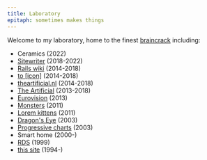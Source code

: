 ```yaml
---
title: Laboratory
epitaph: sometimes makes things
---
```


Welcome to my laboratory, home to the finest [braincrack](https://www.youtube.com/watch?v=0sHCQWjTrJ8) including:

* Ceramics (2022)
* [Sitewriter](https://github.com/gerwitz/sitewriter/) (2018-2022)
* [Rails wiki](./the-artificial/wiki/) (2014-2018)
* [to \[icon\]](./the-artificial/toicon/) (2014-2018)
* [theartificial.nl](./the-artificial/website/) (2014-2018)
* [The Artificial](./the-artificial/) (2013-2018)
* [Eurovision](./eurovision-2013/) (2013)
* [Monsters](./fur/) (2011)
* [Lorem kittens](./placekitten/) (2011)
* [Dragon's Eye](./dragons-eye/) (2003)
* [Progressive charts](/2009/04/12/progressive-charts.html) (2003)
* Smart home (2000-)
* [RDS](/2003/11/26/client-servers-communicating-with-server-servers-through-clients.html) (1999)
* [this site](/site/history/) (1994-)
